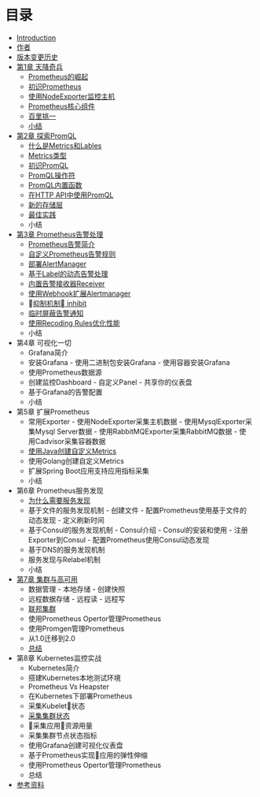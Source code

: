 # 目录

- [Introduction](README.md)
- [作者](AUTHOR.md)
- [版本变更历史](CHANGELOGS.md)
- [第1章 天降奇兵](./chapter0/README.md)
  - [Prometheus的崛起](./sources/why-monitor.md)
  - [初识Prometheus](./sources/prometheus-quick-start.md)
  - [使用NodeExporter监控主机](./sources/prometheus-quick-start-node-exporter.md)
  - [Prometheus核心组件](./sources/prometheus-architecture-and-components.md)
  - [百里挑一](./sources/comparison_with_other.md)
  - [小结](./chapter0/SUMMARY.md)
- [第2章 探索PromQL](./chapter2/README.md)
  - [什么是Metrics和Lables](./sources/what-is-prometheus-metrics-and-labels.md)
  - [Metrics类型](./sources/prometheus-metrics-types.md)
  - [初识PromQL](./sources/prometheus-query-language.md)
  - [PromQL操作符](./sources/prometheus-promql-operators.md)
  - [PromQL内置函数](./sources/prometheus-promql-functions.md)
  - [在HTTP API中使用PromQL](./sources/prometheus-promql-with-http-api.md)
  - [新的存储层](./sources/prometheus-storage-v2.md)
  - [最佳实践](./sources/prometheus-promql-best-praticase.md)
  - 小结
- [第3章 Prometheus告警处理](./chapter3/README.md)
  - [Prometheus告警简介](./sources/prometheus-alert-manager-overview.md)
  - [自定义Prometheus告警规则](./sources/prometheus-alert-rule.md)
  - [部署AlertManager](./sources/install-alert-manager.md)
  - [基于Label的动态告警处理](./sources/alert-manager-routes.md)
  - [内置告警接收器Receiver](./sources/alert-manager-with-smtp.md)
  - [使用Webhook扩展Alertmanager](./sources/alert-manager-extension-with-webhook.md)
  - [抑制机制 inhibit](./sources/alert-manager-inhibit.md)
  - [临时屏蔽告警通知](./sources/alert-manager-mute.md)
  - [使用Recoding Rules优化性能](./sources/prometheus-recoding-rules.md)
  - 小结
- 第4章 可视化一切
  - Grafana简介
  - 安装Grafana
        - 使用二进制包安装Grafana
        - 使用容器安装Grafana
  - 使用Prometheus数据源
  - 创建监控Dashboard
        - 自定义Panel
        - 共享你的仪表盘
  - 基于Grafana的告警配置
  - 小结
- 第5章 扩展Prometheus
  - 常用Exporter
        - 使用NodeExporter采集主机数据
        - 使用MysqlExporter采集Mysql Server数据
        - 使用RabbitMQExporter采集RabbitMQ数据
        - 使用Cadvisor采集容器数据
  - [使用Java创建自定义Metrics](sources/custom_metrics_with_java_sdk.md)
  - 使用Golang创建自定义Metrics
  - 扩展Spring Boot应用支持应用指标采集
  - 小结
- 第6章 Prometheus服务发现
  - [为什么需要服务发现](./sources/why-need-service-discovery.md)
  - 基于文件的服务发现机制
        - 创建文件
        - 配置Prometheus使用基于文件的动态发现
        - 定义刷新时间
  - 基于Consul的服务发现机制
        - Consul介绍
        - Consul的安装和使用
        - 注册Exporter到Consul
        - 配置Prometheus使用Consul动态发现
  - 基于DNS的服务发现机制
  - 服务发现与Relabel机制
  - 小结
- [第7章 集群与高可用](./chapter7/READMD.md)
  - 数据管理
        - 本地存储
        - 创建快照
  - 远程数据存储
        - 远程读
        - 远程写
  - [联邦集群](./sources/scale-prometheus-with-federation.md)
  - 使用Prometheus Opertor管理Prometheus
  - 使用Promgen管理Prometheus
  - 从1.0迁移到2.0
  - [总结](./chapter4/SUMMARY.md)
- 第8章 Kubernetes监控实战
  - Kubernetes简介
  - 搭建Kubernetes本地测试环境
  - Prometheus Vs Heapster
  - 在Kubernetes下部署Prometheus
  - 采集Kubelet状态
  - [采集集群状态](./sources/expose-cluster-level-metrics-with-kube-state-metrics.md)
  - 采集应用资源用量
  - 采集集群节点状态指标
  - 使用Grafana创建可视化仪表盘
  - 基于Prometheus实现应用的弹性伸缩
  - 使用Prometheus Opertor管理Prometheus
  - 总结
- [参考资料](./REFERENCES.md)